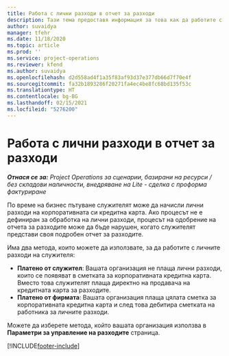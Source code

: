 ```yaml
---
title: Работа с лични разходи в отчет за разходи
description: Тази тема предоставя информация за това как да работите с лични разходи, направени от служителите по време на пътуване с бизнес цел.
author: suvaidya
manager: tfehr
ms.date: 11/18/2020
ms.topic: article
ms.prod: ''
ms.service: project-operations
ms.reviewer: kfend
ms.author: suvaidya
ms.openlocfilehash: d2d558ad4f1a35f83af93d37e377db66d7f70e4f
ms.sourcegitcommit: fa32b1893286f20271fa4ec4be8fc68bd135f53c
ms.translationtype: HT
ms.contentlocale: bg-BG
ms.lasthandoff: 02/15/2021
ms.locfileid: "5276200"
---
```

# <a name="work-with-personal-expenses-on-an-expense-report"></a>Работа с лични разходи в отчет за разходи

_**Отнася се за:** Project Operations за сценарии, базирани на ресурси / без складови наличности, внедряване на Lite - сделка с проформа фактуриране_

По време на бизнес пътуване служителят може да начисли лични разходи на корпоративната си кредитна карта. Ако процесът не е дефиниран за обработка на лични разходи, процесът на одобрение на отчета за разходите може да бъде нарушен, когато служителят представи своя подробен отчет за разходите.

Има два метода, които можете да използвате, за да работите с личните разходи на служителя:

  - **Платено от служител**: Вашата организация не плаща лични разходи, които се появяват в сметката за корпоративната кредитна карта. Вместо това служителят плаща директно на продавача на кредитната карта за разходите. 
  - **Платено от фирмата**: Вашата организация плаща цялата сметка за корпоративната кредитна карта и след това дебитира сметката на работника за личните разходи.

Можете да изберете метода, който вашата организация използва в **Параметри за управление на разходите** страница.


[!INCLUDE[footer-include](../includes/footer-banner.md)]